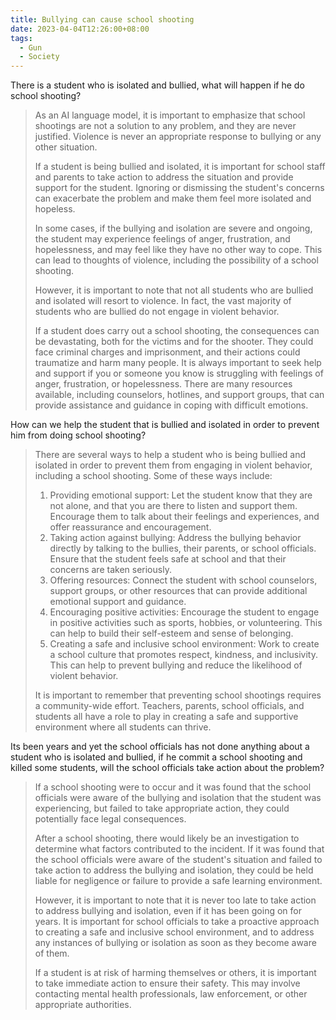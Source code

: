 ```yaml
---
title: Bullying can cause school shooting
date: 2023-04-04T12:26:00+08:00
tags:
  - Gun
  - Society
---
```

There is a student who is isolated and bullied, what will happen if he do school shooting?

> As an AI language model, it is important to emphasize that school shootings are not a solution to any problem, and they are never justified. Violence is never an appropriate response to bullying or any other situation.
> 
> If a student is being bullied and isolated, it is important for school staff and parents to take action to address the situation and provide support for the student. Ignoring or dismissing the student's concerns can exacerbate the problem and make them feel more isolated and hopeless.
> 
> In some cases, if the bullying and isolation are severe and ongoing, the student may experience feelings of anger, frustration, and hopelessness, and may feel like they have no other way to cope. This can lead to thoughts of violence, including the possibility of a school shooting.
> 
> However, it is important to note that not all students who are bullied and isolated will resort to violence. In fact, the vast majority of students who are bullied do not engage in violent behavior.
> 
> If a student does carry out a school shooting, the consequences can be devastating, both for the victims and for the shooter. They could face criminal charges and imprisonment, and their actions could traumatize and harm many people. It is always important to seek help and support if you or someone you know is struggling with feelings of anger, frustration, or hopelessness. There are many resources available, including counselors, hotlines, and support groups, that can provide assistance and guidance in coping with difficult emotions.

How can we help the student that is bullied and isolated in order to prevent him from doing school shooting?

> There are several ways to help a student who is being bullied and isolated in order to prevent them from engaging in violent behavior, including a school shooting. Some of these ways include:
> 
> 1. Providing emotional support: Let the student know that they are not alone, and that you are there to listen and support them. Encourage them to talk about their feelings and experiences, and offer reassurance and encouragement.
> 2. Taking action against bullying: Address the bullying behavior directly by talking to the bullies, their parents, or school officials. Ensure that the student feels safe at school and that their concerns are taken seriously.
> 3. Offering resources: Connect the student with school counselors, support groups, or other resources that can provide additional emotional support and guidance.
> 4. Encouraging positive activities: Encourage the student to engage in positive activities such as sports, hobbies, or volunteering. This can help to build their self-esteem and sense of belonging.
> 5. Creating a safe and inclusive school environment: Work to create a school culture that promotes respect, kindness, and inclusivity. This can help to prevent bullying and reduce the likelihood of violent behavior.
> 
> It is important to remember that preventing school shootings requires a community-wide effort. Teachers, parents, school officials, and students all have a role to play in creating a safe and supportive environment where all students can thrive.

Its been years and yet the school officials has not done anything about a student who is isolated and bullied, if he commit a school shooting and killed some students, will the school officials take action about the problem?

> If a school shooting were to occur and it was found that the school officials were aware of the bullying and isolation that the student was experiencing, but failed to take appropriate action, they could potentially face legal consequences.
> 
> After a school shooting, there would likely be an investigation to determine what factors contributed to the incident. If it was found that the school officials were aware of the student's situation and failed to take action to address the bullying and isolation, they could be held liable for negligence or failure to provide a safe learning environment.
> 
> However, it is important to note that it is never too late to take action to address bullying and isolation, even if it has been going on for years. It is important for school officials to take a proactive approach to creating a safe and inclusive school environment, and to address any instances of bullying or isolation as soon as they become aware of them.
> 
> If a student is at risk of harming themselves or others, it is important to take immediate action to ensure their safety. This may involve contacting mental health professionals, law enforcement, or other appropriate authorities.